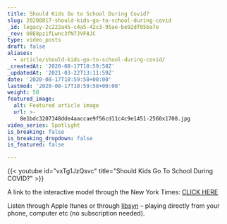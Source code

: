 ```yaml
---
title: Should Kids Go to School During Covid?
slug: 20200817-should-kids-go-to-school-during-covid
_id: legacy-2c222a45-c4a5-42c3-95ae-be92df05ba7e
_rev: O8E8pz1fLwnc3fN7JVF8JC
type: video_posts
draft: false
aliases:
  - article/should-kids-go-to-school-during-covid/
_createdAt: '2020-08-17T10:59:58Z'
_updatedAt: '2021-03-22T13:11:59Z'
date: '2020-08-17T10:59:58+00:00'
lastmod: '2020-08-17T10:59:58+00:00'
weight: 50
featured_image:
  alt: Featured article image
  url: >-
    8e1bdc3207348dde4aaccae9f56cd11c4c9e1451-2560x1708.jpg
video_series: Spotlight
is_breaking: false
is_breaking_dropdown: false
is_featured: false

---
```

{{< youtube id="vxTg1JzQsvc" title="Should Kids Go To School During COVID?" >}}

A link to the interactive model through the New York Times: [CLICK HERE](https://www.nytimes.com/interactive/2020/07/31/us/coronavirus-school-reopening-risk.html)



Listen through Apple Itunes or through [libsyn](https://smarthernews.libsyn.com/should-kids-go-to-school-during-covid) – playing directly from your phone, computer etc (no subscription needed).
